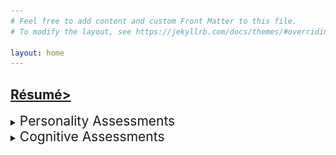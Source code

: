```yaml
---
# Feel free to add content and custom Front Matter to this file.
# To modify the layout, see https://jekyllrb.com/docs/themes/#overriding-theme-defaults

layout: home
---
```


<h2><a href="resume.markdown">Résumé><a></h2>

<details>
    <summary><span style="font-size: 1.5em;">Personality Assessments</span></summary>
        <p style="margin-left: 64px;"><details>
            <summary><span style="font-size: 1em;">Myers–Briggs Type Indicator: ENTJ-A</span></summary>
            <img src="assets/ENTJ Personality (Commander) 16Personalities.png" alt="81% Extraverted, 81% Intuitive, 67% Thinking, 69% Judging, 89% Assertive">
        </details></p>
</details>

<details>
    <summary><span style="font-size: 1.5em;">Cognitive Assessments</span></summary>
        <p style="margin-left: 64px;">Work in progress</p>
</details>

